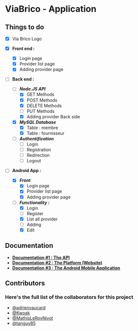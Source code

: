 # ViaBrico - Application

## Things to do
- [x] Via Brico Logo

- [x] **Front end :**
	- [x] Login page
	- [x] Provider list page
	- [x] Adding provider page 

- [ ] **Back end :**
	- [ ] ***Node.JS API***
		- [x] GET Methods
		- [x] POST Methods
		- [x] DELETE Methods
		- [ ] PUT Methods
		- [x] Adding provider Back side
	- [x] ***MySQL Database***
		- [x] Table : membre
		- [x] Table : fournisseur
	- [ ] ***Authentification***
		- [ ] Login 
		- [ ] Registration
		- [ ] Redirection
		- [ ] Logout

- [ ] **Android App :**
	- [x] ***Front***
		- [x] Login page
		- [x] Provider list page
		- [x] Adding provider page
	- [ ] ***Functionality :***
		- [x] Login
		- [ ] Register
		- [x] List all provider
		- [ ] Adding
		- [x] Edit 

## Documentation
- [**Documentation #1 : The API**](https://github.com/MathisLeRoyNivot/ViaBrico_App/blob/master/API/README.md "Go to the API's documentation")
- [**Documentation #2 : The Platform (Website)**](https://github.com/MathisLeRoyNivot/ViaBrico_App/blob/master/WEBSITE/README.md "Go to the website's documentation")
- [**Documentation #3 : The Android Mobile Application**](https://github.com/MathisLeRoyNivot/ViaBrico_App/blob/master/APP/README.md "Go to the Android Application's documentation")

## Contributors 
### Here's the full list of the collaborators for this project
- [@adrienvaucard](https://github.com/adrienvaucard "Go to @adrienvaucard's Github")
- [@Kwoak](https://github.com/Kwoak "Go to @Kwoak's Github")
- [@MathisLeRoyNivot](https://github.com/MathisLeRoyNivot "Go to @MathisLeRoyNivot's Github")
- [@tanguy85](https://github.com/tanguy85 "Go to @tanguy85's Github")
